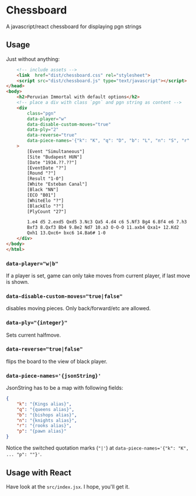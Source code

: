 # Chessboard

A javascript/react chessboard for displaying pgn strings

## Usage

Just without anything:

```html
    <!-- include assets -->
    <link  href="dist/chessboard.css" rel="stylesheet">
    <script src="dist/chessboard.js" type="text/javascript"></script>
</head>
<body>
    <h2>Peruvian Immortal with default options</h2>
    <!-- place a div with class `pgn` and pgn string as content -->
    <div 
        class="pgn" 
        data-player="w"
        data-disable-custom-moves="true"
        data-ply="2"
        data-reverse="true"
        data-piece-names='{"k": "K", "q": "D", "b": "L", "n": "S", "r": "T", "p": ""}'
    >
        [Event "Simultaneous"]
        [Site "Budapest HUN"]
        [Date "1934.??.??"]
        [EventDate "?"]
        [Round "?"]
        [Result "1-0"]
        [White "Esteban Canal"]
        [Black "NN"]
        [ECO "B01"]
        [WhiteElo "?"]
        [BlackElo "?"]
        [PlyCount "27"]

        1.e4 d5 2.exd5 Qxd5 3.Nc3 Qa5 4.d4 c6 5.Nf3 Bg4 6.Bf4 e6 7.h3
        Bxf3 8.Qxf3 Bb4 9.Be2 Nd7 10.a3 O-O-O 11.axb4 Qxa1+ 12.Kd2
        Qxh1 13.Qxc6+ bxc6 14.Ba6# 1-0
    </div>
</body>
</html>
```

### `data-player="w|b"`

If a player is set, game can only take moves from current player, if last move is shown.

### `data-disable-custom-moves="true|false"`

disables moving pieces. Only back/forward/etc are allowed.

### `data-ply="{integer}"`

Sets current halfmove.

### `data-reverse="true|false"`

flips the board to the view of black player.

### `data-piece-names='{jsonString}'`

JsonString has to be a map with following fields:

```json
{
    "k": "{Kings alias}", 
    "q": "{queens alias}", 
    "b": "{bishops alias}", 
    "n": "{knights alias}", 
    "r": "{rooks alias}", 
    "p": "{pawn alias}"
}
```

Notice the switched quotation marks (`"|'`) at
`data-piece-names='{"k": "K", ... "p": ""}'`.

## Usage with React

Have look at the `src/index.jsx`. I hope, you'll get it.




